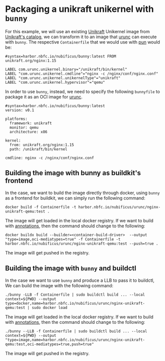 # Packaging a unikraft unikernel with `bunny`

For this example, we will use an existing [Unikraft](unikraft.org) Unikernel
image from [Unikraft's catalog](https://github.com/unikraft/catalog), we can
transform it to an image that [urunc](https://github.com/nubificus/urunc) can
execute with `bunny`. The respective `Containerfile` that we would use with
[pun](https://github.com/nubificus/pun) would be:

```
#syntax=harbor.nbfc.io/nubificus/bunny:latest FROM unikraft.org/nginx:1.15

LABEL com.urunc.unikernel.binary="/unikraft/bin/kernel"
LABEL "com.urunc.unikernel.cmdline"="nginx -c /nginx/conf/nginx.conf"
LABEL "com.urunc.unikernel.unikernelType"="unikraft"
LABEL "com.urunc.unikernel.hypervisor"="qemu"
```

In order to use `bunny`, instead, we need to specify the
following `bunnyfile` to package it as an OCI image for
[urunc](https://github.com/nubificus/urunc).

```
#syntax=harbor.nbfc.io/nubificus/bunny:latest
version: v0.1

platforms:
  framework: unikraft
  monitor: qemu
  architecture: x86

kernel:
  from: unikraft.org/nginx:1.15
  path: /unikraft/bin/kernel

cmdline: nginx -c /nginx/conf/nginx.conf
```

## Building the image with bunny as buildkit's frontend

In the case, we want to build the image directly through docker, using `bunny`
as a frontend for buildkit, we can simply run the following command:

```
docker build -f Containerfile -t harbor.nbfc.io/nubificus/urunc/nginx-unikraft-qemu:test .
```

The image will get loaded in the local docker registry. If we want to build with
[annotations](#https://github.com/nubificus/bunny/docs/annotations.md), then the
command should change to the following:

```
docker buildx build --builder=<container-build-driver>  --output "type=image,oci-mediatypes=true" -f Containerfile -t harbor.nbfc.io/nubificus/urunc/nginx-unikraft-qemu:test --push=true .
```

The image will get pushed in the registry.

## Building the image with `bunny` and buildctl

In the case we want to use `bunny` and produce a LLB to pass it to buildctl,
We can build the image with the following command:

```
./bunny -LLB -f Containerfile | sudo buildctl build ... --local context=${PWD} --output type=docker,name=harbor.nbfc.io/nubificus/urunc/nginx-unikraft-qemu:test | sudo docker load
```

The image will get loaded in the local docker registry. If we want to build with
[annotations](#https://github.com/nubificus/bunny/docs/annotations.md), then the
command should change to the following:

```
./bunny --LLB -f Containerfile | sudo buildctl build ... --local context=${PWD} --output "type=image,name=harbor.nbfc.io/nubificus/urunc/nginx-unikraft-qemu:test,oci-mediatypes=true,push=true"
```

The image will get pushed in the registry.

